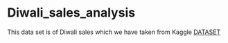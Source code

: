 # Diwali_sales_analysis
This data set is of Diwali sales which we have taken from Kaggle [DATASET](https://www.kaggle.com/datasets/bishtudas/diwali-sales-dataset)
